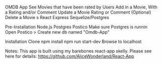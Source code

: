 OMDB App
See Movies that have been rated by Users
Add in a Movie, With a Rating and/or Comment
Update a Movie Rating or Comment (Optional)
Delete a Movie
s
React
Express
Sequelize/Postgres

Pre-Installation
Node.js
Postgres
Postico
Make sure Postgres is runnin
Open Postico > Create new db named "Omdb-App"

Installation
Clone
npm install
npm run start-dev
Browse to localhost

Notes:
This app is built using my barebones react-app skelly. Please see here for details:
https://github.com/AliceWonderland/React-App
